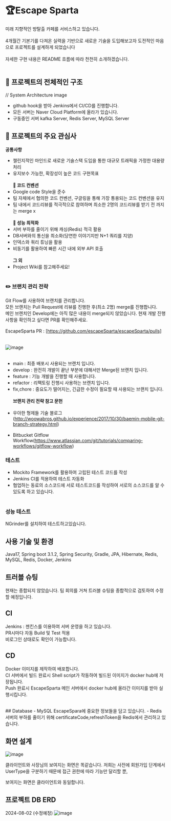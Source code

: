 
🏆Escape Sparta
=============
미래 지향적인 방탈출 카페를 서비스하고 있습니다.<br><br>
4개월간 기본기를 다져온 실력을 기반으로 새로운 기술을 도입해보고자 도전적인 마음으로 프로젝트를 설계하게 되었습니다<br><br>
자세한 구현 내용은 README 흐름에 따라 천천히 소개하겠습니다.<br><br>

## 📑 프로젝트의 전체적인 구조
 // System Architecture image
- github hook을 받아 Jenkins에서 CI/CD를 진행합니다.
- 모든 서버는 Naver Cloud Platform에 올라가 있습니다.<br>
- 구동중인 서버  kafka Server, Redis Server, MySQL Server


## 📑 프로젝트의 주요 관심사
<b>공통사항</b><br>
- 챌린지적인 마인드로 새로운 기술스택 도입을 통한 대규모 트래픽을 가정한 대용량 처리
- 유지보수 가능한, 확장성이 높은 코드 구현목표
<br><br>
<b>📑 코드 컨벤션</b><br>
- Google code Style을 준수
- 팀 자체에서 협의한 코드 컨벤션, 구글링을 통해 가장 통용되는 코드 컨벤션을 유지 
- 팀 내에서 코드리뷰를 적극적으로 참여하며 최소한 2명의 코드리뷰를 받기 전 까지는 merge x
<br><br>
<b>📑 성능 최적화</b><br>
- 서버 부하를 줄이기 위해 캐싱(Redis) 적극 활용
- DB서버와의 통신을 최소화(당연한 이야기지만 N+1 쿼리를 지양)
- 인덱스와 쿼리 튜닝을 활용
- 비동기를 활용하여 빠른 시간 내에 외부 API 호출
<br><br>
<b>그 외</b><br>
- Project Wiki를 참고해주세요!
<br><br>

### ✏️ 브랜치 관리 전략
Git Flow를 사용하여 브랜치를 관리합니다.<br>
모든 브랜치는 Pull Request에 리뷰를 진행한 후(최소 2명) merge를 진행합니다.<br>
메인 브렌치인 Develop에는 아직 많은 내용이 merge되지 않았습니다. 현재 개발 진행사항을 확인하고 싶다면 PR를 확인해주세요.<br><br>
EscapeSparta PR : [https://github.com/escapeSparta/escapeSparta/pulls]
<br>
<br><br>
![image](https://user-images.githubusercontent.com/46917538/72450182-44475300-37fd-11ea-8a1b-ecce20fd6fcb.png)
<br><br>
- main : 최종 배포시 사용되는 브랜치 입니다.
- develop : 완전히 개발이 끝난 부분에 대해서만 Merge된 브랜치 입니다.
- feature : 기능 개발을 진행할 때 사용합니다.
- refactor : 리팩토링 진행시 사용하는 브랜치 입니다.
- fix,chore : 중요도가 떨어지는, 긴급한 수정이 필요할 때 사용되는 브랜치 입니다.
<br><br>
<b>브랜치 관리 전략 참고 문헌</b><br><br>
- 우아한 형제들 기술 블로그(http://woowabros.github.io/experience/2017/10/30/baemin-mobile-git-branch-strategy.html)<br><br>
- Bitbucket Gitflow Workflow(https://www.atlassian.com/git/tutorials/comparing-workflows/gitflow-workflow)

### 테스트
- Mockito Framework를 활용하여 고립된 테스트 코드를 작성
- Jenkins CI를 적용하여 테스트 자동화
- 협업하는 동료의 소스코드에 서로 테스트코드를 작성하여 서로의 소스코드를 알 수 있도록 하고 있습니다.
<br><br>

### 성능 테스트
NGrinder를 설치하여 테스트하고있습니다.<br>


## 사용 기술 및 환경
Java17, Spring boot 3.1.2, Spring Security, Gradle, JPA, Hibernate, Redis, MySQL, Redis, Docker, Jenkins
<br>

## 트러블 슈팅

현재는 종합되지 않았습니다. 팀 회의를 거쳐 트러블 슈팅을 종합적으로 검토하여 수정할 예정입니다.
<br>
## CI
Jenkins : 젠킨스를 이용하여 서버 운영을 하고 있습니다. <br>
PR시마다 자동 Build 및 Test 적용<br>
비로그인 상태로도 확인이 가능합니다.<br>

## CD
Docker 이미지를 제작하여 배포합니다.<br>
CI 서버에서 빌드 완료시 Shell script가 작동하여 빌드된 이미지가 docker hub에 저장됩니다.<br>
Push 완료시 EscapeSparta 메인 서버에서 docker hub에 올라간 이미지를 받아 실행시킵니다.<br>


<br>
## Database
- MySQL
EscapeSpara에 중요한 정보들을 담고 있습니다.
- Redis<br>
서버의 부하를 줄이기 위해 certificateCode,refreshToken을 Redis에서 관리하고 있습니다.
<br>

## 화면 설계
![image](https://github.com/user-attachments/assets/24a60887-b962-4fb7-91d1-3c85b3854e26)


클라이언트와 사장님의 보여지는 화면은 똑같습니다. 저희는 사전에 회원가입 단계에서 UserType을 구분하기 때문에 접근 권한에 따라 기능만 달리할 뿐,

보여지는 화면은 클라이언트와 동일합니다.


## 프로젝트 DB ERD
2024-08-02 (수정예정)
![image](https://github.com/user-attachments/assets/f4540f47-7f7f-48d7-a11c-204e73d59aab)

